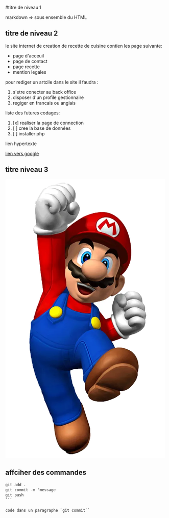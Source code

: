 #titre de niveau 1

markdown => sous ensemble du HTML

## titre de niveau 2 

le site internet de creation de recette de cuisine contien les page suivante:

- page d'acceuil 
- page de contact
- page recette 
- mention legales

pour rediger un artcile dans le site il faudra :

1. s'etre conecter au back office
2. disposer d'un profile gestionnaire
3. regiger en francais ou anglais 

liste des futures codages:

1. [x] realiser la page de connection
2. [ ] cree la base de données
3. [ ] installer php

lien hypertexte

[lien vers google](https://www.google.fr)

## titre niveau 3

![](mario.jpg)

## affciher des commandes

````
git add . 
git commit -m "message
git push
```

code dans un paragraphe `git commit``
